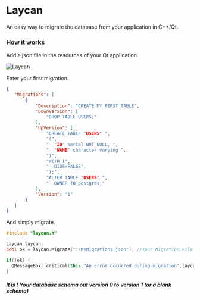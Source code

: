 # Laycan
An easy way to migrate the database from your application in C++/Qt. 

### How it works ###
 
 Add a json file in the resources of your Qt application.
 
 <p align="left">
  <img src="https://github.com/AndersonSKM/Laycan/blob/master/resources/icons/addResource.png" alt="Laycan">
</p>
 
 Enter your first migration.
 
 ```json
 {
    "Migrations": [
        {
            "Description": "CREATE MY FIRST TABLE",
            "DownVersion": [
                "DROP TABLE USERS;"
            ],
            "UpVersion": [
                "CREATE TABLE "USERS" ",
                "(",
                "  "ID" serial NOT NULL, ",
                "  "NAME" character varying ",
                ")",
                "WITH (",
                "  OIDS=FALSE",
                ");",
                "ALTER TABLE "USERS" ",
                "  OWNER TO postgres;"
            ],
            "Version": "1"
        }
    ]
}
```

And simply migrate.

```cpp
#include "laycan.h"

Laycan laycan;
bool ok = laycan.Migrate(":/MyMigrations.json"); //Your Migration File

if(!ok) {
  QMessageBox::critical(this,"An error occurred during migration",laycan.lastError());
}
```

##### It is ! Your database schema out version 0 to version 1 (or a blank schema) #####
